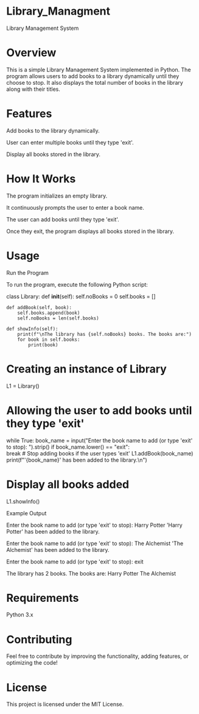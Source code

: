 # Library_Managment
Library Management System

# Overview

This is a simple Library Management System implemented in Python. The program allows users to add books to a library dynamically until they choose to stop. It also displays the total number of books in the library along with their titles.

# Features

Add books to the library dynamically.

User can enter multiple books until they type 'exit'.

Display all books stored in the library.

# How It Works

The program initializes an empty library.

It continuously prompts the user to enter a book name.

The user can add books until they type 'exit'.

Once they exit, the program displays all books stored in the library.

# Usage

Run the Program

To run the program, execute the following Python script:

class Library:
    def __init__(self):
        self.noBooks = 0
        self.books = []

    def addBook(self, book):
        self.books.append(book)
        self.noBooks = len(self.books)

    def showInfo(self):
        print(f"\nThe library has {self.noBooks} books. The books are:")
        for book in self.books:
            print(book)

# Creating an instance of Library
L1 = Library()

# Allowing the user to add books until they type 'exit'
while True:
    book_name = input("Enter the book name to add (or type 'exit' to stop): ").strip()
    if book_name.lower() == "exit":  
        break  # Stop adding books if the user types 'exit'
    L1.addBook(book_name)
    print(f"'{book_name}' has been added to the library.\n")

# Display all books added
L1.showInfo()

Example Output

Enter the book name to add (or type 'exit' to stop): Harry Potter
'Harry Potter' has been added to the library.

Enter the book name to add (or type 'exit' to stop): The Alchemist
'The Alchemist' has been added to the library.

Enter the book name to add (or type 'exit' to stop): exit

The library has 2 books. The books are:
Harry Potter
The Alchemist

# Requirements

Python 3.x

# Contributing

Feel free to contribute by improving the functionality, adding features, or optimizing the code!

# License

This project is licensed under the MIT License.
